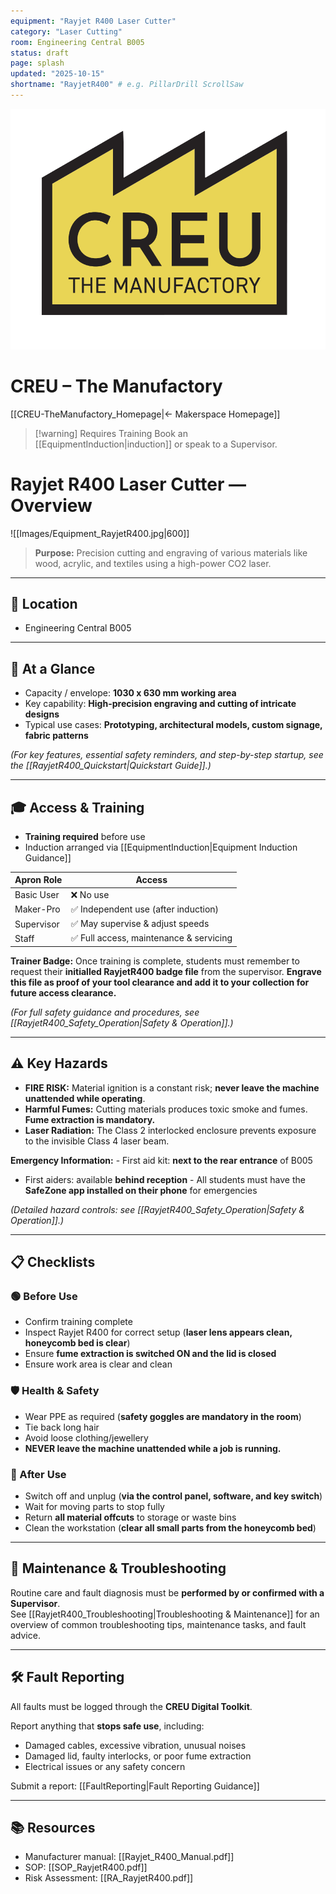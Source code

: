```yaml
---
equipment: "Rayjet R400 Laser Cutter"
category: "Laser Cutting"
room: Engineering Central B005
status: draft
page: splash
updated: "2025-10-15"
shortname: "RayjetR400" # e.g. PillarDrill ScrollSaw
---
```

<div class="page-banner">
  <img src="../images/creu_logo.png" alt="CREU Logo">
  <h1>CREU – The Manufactory</h1>
</div>

[[CREU-TheManufactory_Homepage|← Makerspace Homepage]]

> [!warning] Requires Training
> Book an [[EquipmentInduction|induction]] or speak to a <span class="red-apron">Supervisor</span>.  

# Rayjet R400 Laser Cutter — Overview

![[Images/Equipment_RayjetR400.jpg|600]]


> **Purpose:** Precision cutting and engraving of various materials like wood, acrylic, and textiles using a high-power CO2 laser.

---

## 📍 Location
- Engineering Central B005

---

## 🧩 At a Glance
- Capacity / envelope: **1030 x 630 mm working area**
- Key capability: **High-precision engraving and cutting of intricate designs**
- Typical use cases: **Prototyping, architectural models, custom signage, fabric patterns**

*(For key features, essential safety reminders, and step-by-step startup, see the [[RayjetR400_Quickstart|Quickstart Guide]].)*

---

## 🎓 Access & Training
- **Training required** before use  
- Induction arranged via [[EquipmentInduction|Equipment Induction Guidance]]  

| Apron Role                                  | Access                                 |
| ------------------------------------------- | -------------------------------------- |
| <span class="green-apron">Basic User</span> | ❌ No use                               |
| <span class="blue-apron">Maker-Pro</span>   | ✅ Independent use (after induction)    |
| <span class="red-apron">Supervisor</span>   | ✅ May supervise & adjust speeds        |
| <span class="black-apron">Staff</span>      | ✅ Full access, maintenance & servicing |
**Trainer Badge:** Once training is complete, students must remember to request their **initialled RayjetR400 badge file** from the supervisor. **Engrave this file as proof of your tool clearance and add it to your collection for future access clearance.**

*(For full safety guidance and procedures, see [[RayjetR400_Safety_Operation|Safety & Operation]].)*

---

## ⚠️ Key Hazards
- **FIRE RISK:** Material ignition is a constant risk; **never leave the machine unattended while operating**.
- **Harmful Fumes:** Cutting materials produces toxic smoke and fumes. **Fume extraction is mandatory.**
- **Laser Radiation:** The Class 2 interlocked enclosure prevents exposure to the invisible Class 4 laser beam.

**Emergency Information:** - First aid kit: **next to the rear entrance** of B005  
- First aiders: available **behind reception** - All students must have the **SafeZone app installed on their phone** for emergencies

*(Detailed hazard controls: see [[RayjetR400_Safety_Operation|Safety & Operation]].)*

---

## 📋 Checklists

### 🟢 Before Use
- Confirm training complete  
- Inspect Rayjet R400 for correct setup (**laser lens appears clean, honeycomb bed is clear**)  
- Ensure **fume extraction is switched ON and the lid is closed**
- Ensure work area is clear and clean  

### 🛡️ Health & Safety
- Wear PPE as required (**safety goggles are mandatory in the room**)  
- Tie back long hair  
- Avoid loose clothing/jewellery  
- **NEVER leave the machine unattended while a job is running.**

### 🧹 After Use
- Switch off and unplug (**via the control panel, software, and key switch**)  
- Wait for moving parts to stop fully  
- Return **all material offcuts** to storage or waste bins
- Clean the workstation (**clear all small parts from the honeycomb bed**)  

---

## 🧰 Maintenance & Troubleshooting
Routine care and fault diagnosis must be **performed by or confirmed with a <span class="red-apron">Supervisor</span>**.  
See [[RayjetR400_Troubleshooting|Troubleshooting & Maintenance]] for an overview of common troubleshooting tips, maintenance tasks, and fault advice.

---

## 🛠️ Fault Reporting
All faults must be logged through the **CREU Digital Toolkit**.  

Report anything that **stops safe use**, including:  
- Damaged cables, excessive vibration, unusual noises  
- Damaged lid, faulty interlocks, or poor fume extraction
- Electrical issues or any safety concern

Submit a report: [[FaultReporting|Fault Reporting Guidance]]

---

## 📚 Resources
- Manufacturer manual: [[Rayjet_R400_Manual.pdf]]
- SOP: [[SOP_RayjetR400.pdf]]  
- Risk Assessment: [[RA_RayjetR400.pdf]]